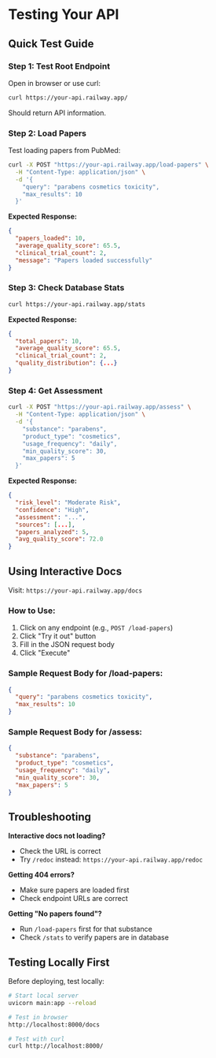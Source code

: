 # Testing Your API

## Quick Test Guide

### Step 1: Test Root Endpoint

Open in browser or use curl:

```bash
curl https://your-api.railway.app/
```

Should return API information.

### Step 2: Load Papers

Test loading papers from PubMed:

```bash
curl -X POST "https://your-api.railway.app/load-papers" \
  -H "Content-Type: application/json" \
  -d '{
    "query": "parabens cosmetics toxicity",
    "max_results": 10
  }'
```

**Expected Response:**
```json
{
  "papers_loaded": 10,
  "average_quality_score": 65.5,
  "clinical_trial_count": 2,
  "message": "Papers loaded successfully"
}
```

### Step 3: Check Database Stats

```bash
curl https://your-api.railway.app/stats
```

**Expected Response:**
```json
{
  "total_papers": 10,
  "average_quality_score": 65.5,
  "clinical_trial_count": 2,
  "quality_distribution": {...}
}
```

### Step 4: Get Assessment

```bash
curl -X POST "https://your-api.railway.app/assess" \
  -H "Content-Type: application/json" \
  -d '{
    "substance": "parabens",
    "product_type": "cosmetics",
    "usage_frequency": "daily",
    "min_quality_score": 30,
    "max_papers": 5
  }'
```

**Expected Response:**
```json
{
  "risk_level": "Moderate Risk",
  "confidence": "High",
  "assessment": "...",
  "sources": [...],
  "papers_analyzed": 5,
  "avg_quality_score": 72.0
}
```

## Using Interactive Docs

Visit: `https://your-api.railway.app/docs`

### How to Use:

1. Click on any endpoint (e.g., `POST /load-papers`)
2. Click "Try it out" button
3. Fill in the JSON request body
4. Click "Execute"

### Sample Request Body for /load-papers:

```json
{
  "query": "parabens cosmetics toxicity",
  "max_results": 10
}
```

### Sample Request Body for /assess:

```json
{
  "substance": "parabens",
  "product_type": "cosmetics",
  "usage_frequency": "daily",
  "min_quality_score": 30,
  "max_papers": 5
}
```

## Troubleshooting

**Interactive docs not loading?**
- Check the URL is correct
- Try `/redoc` instead: `https://your-api.railway.app/redoc`

**Getting 404 errors?**
- Make sure papers are loaded first
- Check endpoint URLs are correct

**Getting "No papers found"?**
- Run `/load-papers` first for that substance
- Check `/stats` to verify papers are in database

## Testing Locally First

Before deploying, test locally:

```bash
# Start local server
uvicorn main:app --reload

# Test in browser
http://localhost:8000/docs

# Test with curl
curl http://localhost:8000/
```
